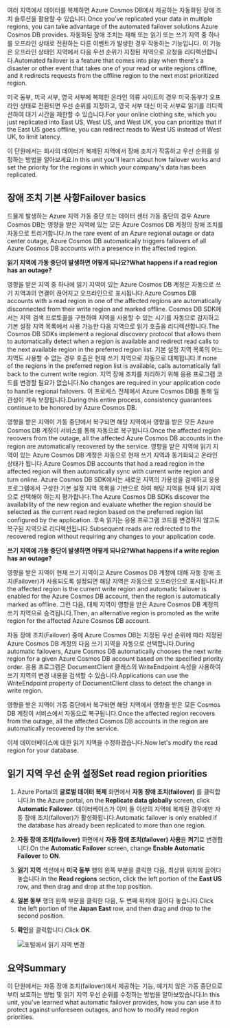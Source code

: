 <span data-ttu-id="18894-101">여러 지역에서 데이터를 복제하면 Azure Cosmos DB에서 제공하는 자동화된 장애 조치 솔루션을 활용할 수 있습니다.</span><span class="sxs-lookup"><span data-stu-id="18894-101">Once you've replicated your data in multiple regions, you can take advantage of the automated failover solutions Azure Cosmos DB provides.</span></span> <span data-ttu-id="18894-102">자동화된 장애 조치는 재해 또는 읽기 또는 쓰기 지역 중 하나를 오프라인 상태로 전환하는 다른 이벤트가 발생한 경우 작동하는 기능입니다. 이 기능은 오프라인 상태인 지역에서 다음 우선 순위가 지정된 지역으로 요청을 리디렉션합니다.</span><span class="sxs-lookup"><span data-stu-id="18894-102">Automated failover is a feature that comes into play when there's a disaster or other event that takes one of your read or write regions offline, and it redirects requests from the offline region to the next most prioritized region.</span></span> 

<span data-ttu-id="18894-103">미국 동부, 미국 서부, 영국 서부에 복제한 온라인 의류 사이트의 경우 미국 동부가 오프라인 상태로 전환되면 우선 순위를 지정하고, 영국 서부 대신 미국 서부로 읽기를 리디렉션하여 대기 시간을 제한할 수 있습니다.</span><span class="sxs-lookup"><span data-stu-id="18894-103">For your online clothing site, which you just replicated into East US, West US, and West UK, you can prioritize that if the East US goes offline, you can redirect reads to West US instead of West UK, to limit latency.</span></span> 

<span data-ttu-id="18894-104">이 단원에서는 회사의 데이터가 복제된 지역에서 장애 조치가 작동하고 우선 순위를 설정하는 방법을 알아보세요.</span><span class="sxs-lookup"><span data-stu-id="18894-104">In this unit you'll learn about how failover works and set the priority for the regions in which your company's data has been replicated.</span></span>

## <a name="failover-basics"></a><span data-ttu-id="18894-105">장애 조치 기본 사항</span><span class="sxs-lookup"><span data-stu-id="18894-105">Failover basics</span></span>

<span data-ttu-id="18894-106">드물게 발생하는 Azure 지역 가동 중단 또는 데이터 센터 가동 중단의 경우 Azure Cosmos DB는 영향을 받은 지역에 있는 모든 Azure Cosmos DB 계정의 장애 조치를 자동으로 트리거합니다.</span><span class="sxs-lookup"><span data-stu-id="18894-106">In the rare event of an Azure regional outage or data center outage, Azure Cosmos DB automatically triggers failovers of all Azure Cosmos DB accounts with a presence in the affected region.</span></span>

<span data-ttu-id="18894-107">**읽기 지역에 가동 중단이 발생하면 어떻게 되나요?**</span><span class="sxs-lookup"><span data-stu-id="18894-107">**What happens if a read region has an outage?**</span></span>

<span data-ttu-id="18894-108">영향을 받은 지역 중 하나에 읽기 지역이 있는 Azure Cosmos DB 계정은 자동으로 쓰기 지역과의 연결이 끊어지고 오프라인으로 표시됩니다.</span><span class="sxs-lookup"><span data-stu-id="18894-108">Azure Cosmos DB accounts with a read region in one of the affected regions are automatically disconnected from their write region and marked offline.</span></span> <span data-ttu-id="18894-109">Cosmos DB SDK에서는 지역 검색 프로토콜을 구현하여 지역을 사용할 수 있는 시기를 자동으로 감지하고 기본 설정 지역 목록에서 사용 가능한 다음 지역으로 읽기 호출을 리디렉션합니다.</span><span class="sxs-lookup"><span data-stu-id="18894-109">The Cosmos DB SDKs implement a regional discovery protocol that allows them to automatically detect when a region is available and redirect read calls to the next available region in the preferred region list.</span></span> <span data-ttu-id="18894-110">기본 설정 지역 목록의 어느 지역도 사용할 수 없는 경우 호출은 현재 쓰기 지역으로 자동으로 대체됩니다.</span><span class="sxs-lookup"><span data-stu-id="18894-110">If none of the regions in the preferred region list is available, calls automatically fall back to the current write region.</span></span> <span data-ttu-id="18894-111">지역 장애 조치를 처리하기 위해 응용 프로그램 코드를 변경할 필요가 없습니다.</span><span class="sxs-lookup"><span data-stu-id="18894-111">No changes are required in your application code to handle regional failovers.</span></span> <span data-ttu-id="18894-112">이 프로세스 전체에서 Azure Cosmos DB를 통해 일관성이 계속 보장됩니다.</span><span class="sxs-lookup"><span data-stu-id="18894-112">During this entire process, consistency guarantees continue to be honored by Azure Cosmos DB.</span></span>

<span data-ttu-id="18894-113">영향을 받은 지역이 가동 중단에서 복구되면 해당 지역에서 영향을 받은 모든 Azure Cosmos DB 계정이 서비스를 통해 자동으로 복구됩니다.</span><span class="sxs-lookup"><span data-stu-id="18894-113">Once the affected region recovers from the outage, all the affected Azure Cosmos DB accounts in the region are automatically recovered by the service.</span></span> <span data-ttu-id="18894-114">영향을 받은 지역에 읽기 지역이 있는 Azure Cosmos DB 계정은 자동으로 현재 쓰기 지역과 동기화되고 온라인 상태가 됩니다.</span><span class="sxs-lookup"><span data-stu-id="18894-114">Azure Cosmos DB accounts that had a read region in the affected region will then automatically sync with current write region and turn online.</span></span> <span data-ttu-id="18894-115">Azure Cosmos DB SDK에서는 새로운 지역의 가용성을 검색하고 응용 프로그램에서 구성한 기본 설정 지역 목록을 기반으로 하여 해당 지역을 현재 읽기 지역으로 선택해야 하는지 평가합니다.</span><span class="sxs-lookup"><span data-stu-id="18894-115">The Azure Cosmos DB SDKs discover the availability of the new region and evaluate whether the region should be selected as the current read region based on the preferred region list configured by the application.</span></span> <span data-ttu-id="18894-116">후속 읽기는 응용 프로그램 코드를 변경하지 않고도 복구된 지역으로 리디렉션됩니다.</span><span class="sxs-lookup"><span data-stu-id="18894-116">Subsequent reads are redirected to the recovered region without requiring any changes to your application code.</span></span>

<span data-ttu-id="18894-117">**쓰기 지역에 가동 중단이 발생하면 어떻게 되나요?**</span><span class="sxs-lookup"><span data-stu-id="18894-117">**What happens if a write region has an outage?**</span></span>

<span data-ttu-id="18894-118">영향을 받은 지역이 현재 쓰기 지역이고 Azure Cosmos DB 계정에 대해 자동 장애 조치(Failover)가 사용되도록 설정되면 해당 지역은 자동으로 오프라인으로 표시됩니다.</span><span class="sxs-lookup"><span data-stu-id="18894-118">If the affected region is the current write region and automatic failover is enabled for the Azure Cosmos DB account, then the region is automatically marked as offline.</span></span> <span data-ttu-id="18894-119">그런 다음, 대체 지역이 영향을 받은 Azure Cosmos DB 계정의 쓰기 지역으로 승격됩니다.</span><span class="sxs-lookup"><span data-stu-id="18894-119">Then, an alternative region is promoted as the write region for the affected Azure Cosmos DB account.</span></span>

<span data-ttu-id="18894-120">자동 장애 조치(Failover) 중에 Azure Cosmos DB는 지정된 우선 순위에 따라 지정된 Azure Cosmos DB 계정의 다음 쓰기 지역을 자동으로 선택합니다.</span><span class="sxs-lookup"><span data-stu-id="18894-120">During automatic failovers, Azure Cosmos DB automatically chooses the next write region for a given Azure Cosmos DB account based on the specified priority order.</span></span> <span data-ttu-id="18894-121">응용 프로그램은 DocumentClient 클래스의 WriteEndpoint 속성을 사용하여 쓰기 지역의 변경 내용을 검색할 수 있습니다.</span><span class="sxs-lookup"><span data-stu-id="18894-121">Applications can use the WriteEndpoint property of DocumentClient class to detect the change in write region.</span></span>

<span data-ttu-id="18894-122">영향을 받은 지역이 가동 중단에서 복구되면 해당 지역에서 영향을 받은 모든 Cosmos DB 계정이 서비스에서 자동으로 복구됩니다.</span><span class="sxs-lookup"><span data-stu-id="18894-122">Once the affected region recovers from the outage, all the affected Cosmos DB accounts in the region are automatically recovered by the service.</span></span>

<span data-ttu-id="18894-123">이제 데이터베이스에 대한 읽기 지역을 수정하겠습니다.</span><span class="sxs-lookup"><span data-stu-id="18894-123">Now let's modify the read region for your database.</span></span>

## <a name="set-read-region-priorities"></a><span data-ttu-id="18894-124">읽기 지역 우선 순위 설정</span><span class="sxs-lookup"><span data-stu-id="18894-124">Set read region priorities</span></span>

1. <span data-ttu-id="18894-125">Azure Portal의 **글로벌 데이터 복제** 화면에서 **자동 장애 조치(failover)** 를 클릭합니다.</span><span class="sxs-lookup"><span data-stu-id="18894-125">In the Azure portal, on the **Replicate data globally** screen, click **Automatic Failover**.</span></span> <span data-ttu-id="18894-126">데이터베이스가 이미 둘 이상의 지역에 복제된 경우에만 자동 장애 조치(failover)가 활성화됩니다.</span><span class="sxs-lookup"><span data-stu-id="18894-126">Automatic failover is only enabled if the database has already been replicated to more than one region.</span></span>
2. <span data-ttu-id="18894-127">**자동 장애 조치(failover)** 화면에서 **자동 장애 조치(failover) 사용**을 **켜기**로 변경합니다.</span><span class="sxs-lookup"><span data-stu-id="18894-127">On the **Automatic Failover** screen, change **Enable Automatic Failover** to **ON**.</span></span>
3. <span data-ttu-id="18894-128">**읽기 지역** 섹션에서 **미국 동부** 행의 왼쪽 부분을 클릭한 다음, 최상위 위치에 끌어다 놓습니다.</span><span class="sxs-lookup"><span data-stu-id="18894-128">In the **Read regions** section, click the left portion of the **East US** row, and then drag and drop at the top position.</span></span>
4. <span data-ttu-id="18894-129">**일본 동부** 행의 왼쪽 부분을 클릭한 다음, 두 번째 위치에 끌어다 놓습니다.</span><span class="sxs-lookup"><span data-stu-id="18894-129">Click the left portion of the **Japan East** row, and then drag and drop to the second position.</span></span>
5. <span data-ttu-id="18894-130">**확인**을 클릭합니다.</span><span class="sxs-lookup"><span data-stu-id="18894-130">Click **OK**.</span></span>

    ![포털에서 읽기 지역 변경](../media/4-change-priorities/change-read-priorities.gif)

## <a name="summary"></a><span data-ttu-id="18894-132">요약</span><span class="sxs-lookup"><span data-stu-id="18894-132">Summary</span></span>

<span data-ttu-id="18894-133">이 단원에서는 자동 장애 조치(failover)에서 제공하는 기능, 예기치 않은 가동 중단으로부터 보호하는 방법 및 읽기 지역 우선 순위를 수정하는 방법을 알아보았습니다.</span><span class="sxs-lookup"><span data-stu-id="18894-133">In this unit, you've learned what automatic failover provides, how you can use it to protect against unforeseen outages, and how to modify read region priorities.</span></span>